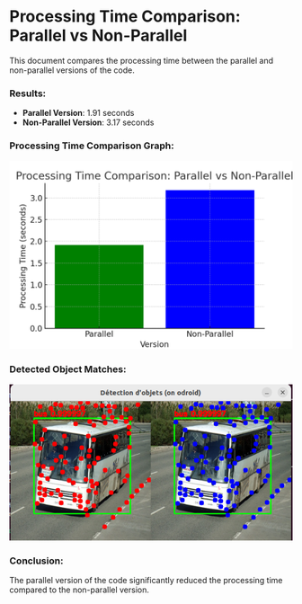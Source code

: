 
# Processing Time Comparison: Parallel vs Non-Parallel

This document compares the processing time between the parallel and non-parallel versions of the code.

### Results:
- **Parallel Version**: 1.91 seconds
- **Non-Parallel Version**: 3.17 seconds

### Processing Time Comparison Graph:
![Processing Time Comparison](./img/processing_time_comparison.png)

### Detected Object Matches:
![Detected Object Matches](./img/resultat.png)
### Conclusion:
The parallel version of the code significantly reduced the processing time compared to the non-parallel version.
